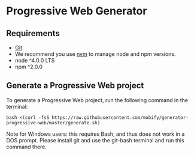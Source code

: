 # Progressive Web Generator

## Requirements

- [Git](https://git-scm.com/)
- We recommend you use [nvm](https://github.com/creationix/nvm#installation) to
manage node and npm versions.
- node ^4.0.0 LTS
- npm ^2.0.0

## Generate a Progressive Web project

To generate a Progressive Web project, run the following command in the terminal:

```
bash <(curl -fsS https://raw.githubusercontent.com/mobify/generator-progressive-web/master/generate.sh)
```

Note for Windows users: this requires Bash, and thus does not work in a DOS prompt. Please install git and use the git-bash terminal and run this command there.

